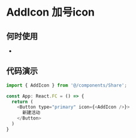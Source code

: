 # AddIcon 加号icon

## 何时使用
-

## 代码演示

```js
import { AddIcon } from '@/components/Share';

const App: React.FC = () => {
  return (
    <Button type="primary" icon={<AddIcon />}>
      新建活动
    </Button>
  )
}
```
